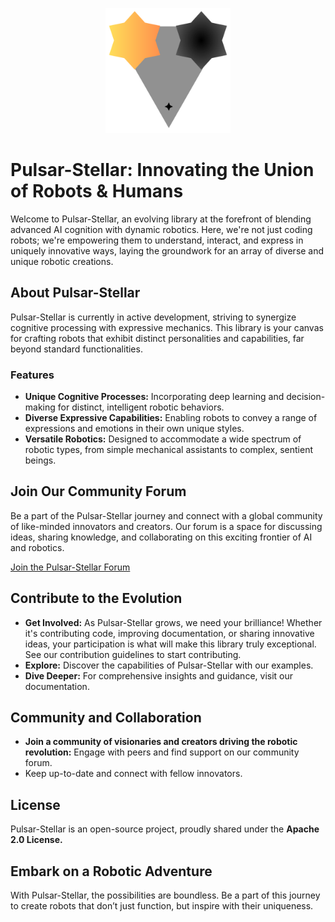 <p align="center">
  <img src="logo.svg" alt="Pulsar-Stellar Logo" width="200"/>
</p>

# Pulsar-Stellar: Innovating the Union of Robots & Humans

Welcome to Pulsar-Stellar, an evolving library at the forefront of blending advanced AI cognition with dynamic robotics. Here, we're not just coding robots; we're empowering them to understand, interact, and express in uniquely innovative ways, laying the groundwork for an array of diverse and unique robotic creations.

## About Pulsar-Stellar

Pulsar-Stellar is currently in active development, striving to synergize cognitive processing with expressive mechanics. This library is your canvas for crafting robots that exhibit distinct personalities and capabilities, far beyond standard functionalities.

### Features

- **Unique Cognitive Processes:** Incorporating deep learning and decision-making for distinct, intelligent robotic behaviors.
- **Diverse Expressive Capabilities:** Enabling robots to convey a range of expressions and emotions in their own unique styles.
- **Versatile Robotics:** Designed to accommodate a wide spectrum of robotic types, from simple mechanical assistants to complex, sentient beings.

## Join Our Community Forum

Be a part of the Pulsar-Stellar journey and connect with a global community of like-minded innovators and creators. Our forum is a space for discussing ideas, sharing knowledge, and collaborating on this exciting frontier of AI and robotics.

[Join the Pulsar-Stellar Forum](https://discord.gg/FtgHSTtd8R)

## Contribute to the Evolution

- **Get Involved:** As Pulsar-Stellar grows, we need your brilliance! Whether it's contributing code, improving documentation, or sharing innovative ideas, your participation is what will make this library truly exceptional. See our contribution guidelines to start contributing.
- **Explore:** Discover the capabilities of Pulsar-Stellar with our examples.
- **Dive Deeper:** For comprehensive insights and guidance, visit our documentation.

## Community and Collaboration

- **Join a community of visionaries and creators driving the robotic revolution:** Engage with peers and find support on our community forum.
- Keep up-to-date and connect with fellow innovators.

## License

Pulsar-Stellar is an open-source project, proudly shared under the  **Apache 2.0 License.**

## Embark on a Robotic Adventure

With Pulsar-Stellar, the possibilities are boundless. Be a part of this journey to create robots that don’t just function, but inspire with their uniqueness.